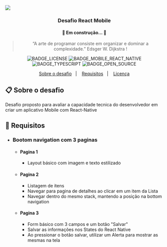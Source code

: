 
<img src="https://duo.studio/uploads/servicos/5/APP.jpg" />
<h3 align="center">
  Desafio React Mobile
</h3>
<h4 align="center"> 
	🚧  Em construção...  🚧
</h4>
<blockquote align="center">“A arte de programar consiste em organizar e dominar a complexidade.”
Edsger W. Dijkstra
 !</blockquote>

<p align="center">
  <div align="center">
  
![BADGE_LICENSE] ![BADGE_MOBILE_REACT_NATIVE] ![BADGE_TYPESCRIPT] ![BADGE_OPEN_SOURCE]

  </div>

</p>




<p align="center">
  <a href="#clipboard-sobre-o-desafio">Sobre o desafio</a>&nbsp;&nbsp;&nbsp;|&nbsp;&nbsp;&nbsp;
   <a href="#calendar-requisitos">Requisitos</a>&nbsp;&nbsp;&nbsp;|&nbsp;&nbsp;&nbsp;
  <a href="#memo-licença">Licença</a>
</p>

## :clipboard: Sobre o desafio

Desafio proposto para avaliar a capacidade tecnica do desenvolvedor em criar um aplicativo Mobile com React-Native


## :calendar: Requisitos

   * ### Bootom navigation com 3 paginas
   
      * #### Pagina 1
          * Layout básico com imagem e texto estilizado
          
      * #### Pagina 2
          * Listagem de itens
          * Navegar para pagina de detalhes ao clicar em um item da Lista
          * Navegar dentro do mesmo stack, mantendo a posição na bottom navigation
          
      * #### Pagina 3
          * Form básico com 3 campos e um botão "Salvar"
          * Salvar as informações nos States do React Native
          * Ao pressionar o botão salvar, utilizar um Alerta para mostrar as mesmas na tela
      
<!--te-->

<!-- Badges -->

[BADGE_LICENSE]: https://img.shields.io/github/license/schontz0310/DUO_chalenge

[BADGE_NODE_VERSION]: https://img.shields.io/badge/node-12.17.0-green

[BADGE_NPM_VERSION]: https://img.shields.io/badge/npm-6.14.4-red

[BADGE_WEB_REACT]: https://img.shields.io/badge/web-react-blue

[BADGE_MOBILE_REACT_NATIVE]: https://img.shields.io/badge/mobile-react%20native-blueviolet

[BADGE_SERVER_NODEJS]: https://img.shields.io/badge/server-nodejs-important

[BADGE_STARS]: https://img.shields.io/github/stars/schontz0310/chalenge?style=social

[BADGE_FORKS]: https://img.shields.io/github/forks/schontz0310/DUO_chalenge?style=social

[BADGE_TYPESCRIPT]: https://badges.frapsoft.com/typescript/code/typescript.png?v=101

[BADGE_OPEN_SOURCE]: https://badges.frapsoft.com/os/v1/open-source.png?v=103
